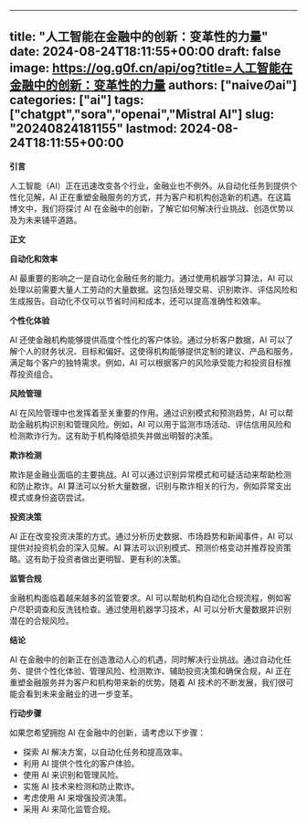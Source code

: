 
---
title: "人工智能在金融中的创新：变革性的力量"
date: 2024-08-24T18:11:55+00:00
draft: false
image: https://og.g0f.cn/api/og?title=人工智能在金融中的创新：变革性的力量
authors: ["naiveのai"]
categories: ["ai"]
tags: ["chatgpt","sora","openai","Mistral AI"]
slug: "20240824181155"
lastmod: 2024-08-24T18:11:55+00:00
---
**引言**

人工智能（AI）正在迅速改变各个行业，金融业也不例外。从自动化任务到提供个性化见解，AI 正在重塑金融服务的方式，并为客户和机构创造新的机遇。在这篇博文中，我们将探讨 AI 在金融中的创新，了解它如何解决行业挑战、创造优势以及为未来铺平道路。

**正文**

**自动化和效率**

AI 最重要的影响之一是自动化金融任务的能力。通过使用机器学习算法，AI 可以处理以前需要大量人工劳动的大量数据。这包括处理交易、识别欺诈、评估风险和生成报告。自动化不仅可以节省时间和成本，还可以提高准确性和效率。

**个性化体验**

AI 还使金融机构能够提供高度个性化的客户体验。通过分析客户数据，AI 可以了解个人的财务状况、目标和偏好。这使得机构能够提供定制的建议、产品和服务，满足每个客户的独特需求。例如，AI 可以根据客户的风险承受能力和投资目标推荐投资组合。

**风险管理**

AI 在风险管理中也发挥着至关重要的作用。通过识别模式和预测趋势，AI 可以帮助金融机构识别和管理风险。例如，AI 可以用于监测市场活动、评估信用风险和检测欺诈行为。这有助于机构降低损失并做出明智的决策。

**欺诈检测**

欺诈是金融业面临的主要挑战。AI 可以通过识别异常模式和可疑活动来帮助检测和防止欺诈。AI 算法可以分析大量数据，识别与欺诈相关的行为，例如异常支出模式或身份盗窃尝试。

**投资决策**

AI 正在改变投资决策的方式。通过分析历史数据、市场趋势和新闻事件，AI 可以提供对投资机会的深入见解。AI 算法可以识别模式、预测价格变动并推荐投资策略。这有助于投资者做出更明智、更有利的决策。

**监管合规**

金融机构面临着越来越多的监管要求。AI 可以帮助机构自动化合规流程，例如客户尽职调查和反洗钱检查。通过使用机器学习技术，AI 可以分析大量数据并识别潜在的合规风险。

**结论**

AI 在金融中的创新正在创造激动人心的机遇，同时解决行业挑战。通过自动化任务、提供个性化体验、管理风险、检测欺诈、辅助投资决策和确保合规，AI 正在重塑金融服务并为客户和机构带来新的优势。随着 AI 技术的不断发展，我们很可能会看到未来金融业的进一步变革。

**行动步骤**

如果您希望拥抱 AI 在金融中的创新，请考虑以下步骤：

- 探索 AI 解决方案，以自动化任务和提高效率。
- 利用 AI 提供个性化的客户体验。
- 使用 AI 来识别和管理风险。
- 实施 AI 技术来检测和防止欺诈。
- 考虑使用 AI 来增强投资决策。
- 采用 AI 来简化监管合规。